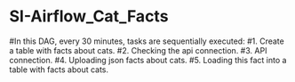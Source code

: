 # SI-Airflow_Cat_Facts

#In this DAG, every 30 minutes, tasks are sequentially executed: 
#1. Create a table with facts about cats. 
#2. Checking the api connection. 
#3. API connection. 
#4. Uploading json facts about cats. 
#5. Loading this fact into a table with facts about cats.
